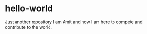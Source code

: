 # hello-world
Just another repository
I am Amit and now I am here to compete and contribute to the world.
